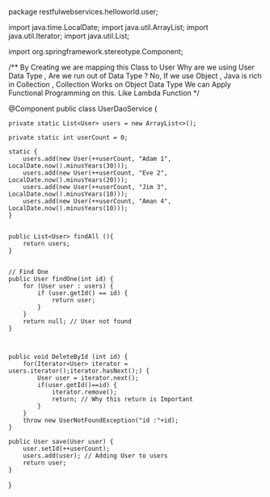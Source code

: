 package restfulwebservices.helloworld.user;

import java.time.LocalDate;
import java.util.ArrayList;
import java.util.Iterator;
import java.util.List;

import org.springframework.stereotype.Component;

/**
	By Creating we are mapping this Class to User
	Why are we using User Data Type , Are we run out of Data Type ?
	No, If we use Object , Java is rich in Collection , Collection Works on Object Data Type
	We can Apply Functional Programming on this.
	Like Lambda Function
 */

@Component
public class UserDaoService {
	
	private static List<User> users = new ArrayList<>();

	private static int userCount = 0;
			
	static {
		users.add(new User(++userCount, "Adam 1", LocalDate.now().minusYears(30)));
		users.add(new User(++userCount, "Eve 2", LocalDate.now().minusYears(20)));
		users.add(new User(++userCount, "Jim 3", LocalDate.now().minusYears(10)));
		users.add(new User(++userCount, "Aman 4", LocalDate.now().minusYears(10)));
	}
		

	public List<User> findAll (){
		return users;
	}


	// Find One 
	public User findOne(int id) {
	    for (User user : users) {
	        if (user.getId() == id) {
	            return user;
	        }
	    }
	    return null; // User not found
	}
	
	
	
	public void DeleteById (int id) {
	    for(Iterator<User> iterator = users.iterator();iterator.hasNext();) {
	    	User user = iterator.next();
	    	if(user.getId()==id) {
	    		iterator.remove();
	    		return; // Why this return is Important
	    	}
	    }
	    throw new UserNotFoundException("id :"+id);
	}
		
	public User save(User user) {
		user.setId(++userCount);
		users.add(user); // Adding User to users
		return user;
	}
}
